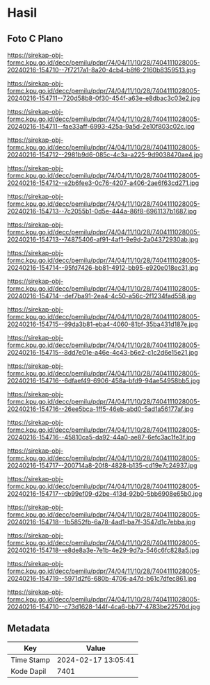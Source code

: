 # Hasil

## Foto C Plano

https://sirekap-obj-formc.kpu.go.id/decc/pemilu/pdpr/74/04/11/10/28/7404111028005-20240216-154710--7f7217a1-8a20-4cb4-b8f6-2160b8359513.jpg

https://sirekap-obj-formc.kpu.go.id/decc/pemilu/pdpr/74/04/11/10/28/7404111028005-20240216-154711--720d58b8-0f30-454f-a63e-e8dbac3c03e2.jpg

https://sirekap-obj-formc.kpu.go.id/decc/pemilu/pdpr/74/04/11/10/28/7404111028005-20240216-154711--fae33aff-6993-425a-9a5d-2e10f803c02c.jpg

https://sirekap-obj-formc.kpu.go.id/decc/pemilu/pdpr/74/04/11/10/28/7404111028005-20240216-154712--2981b9d6-085c-4c3a-a225-9d9038470ae4.jpg

https://sirekap-obj-formc.kpu.go.id/decc/pemilu/pdpr/74/04/11/10/28/7404111028005-20240216-154712--e2b6fee3-0c76-4207-a406-2ae6f63cd271.jpg

https://sirekap-obj-formc.kpu.go.id/decc/pemilu/pdpr/74/04/11/10/28/7404111028005-20240216-154713--7c2055b1-0d5e-444a-86f8-6961137b1687.jpg

https://sirekap-obj-formc.kpu.go.id/decc/pemilu/pdpr/74/04/11/10/28/7404111028005-20240216-154713--74875406-af91-4af1-9e9d-2a04372930ab.jpg

https://sirekap-obj-formc.kpu.go.id/decc/pemilu/pdpr/74/04/11/10/28/7404111028005-20240216-154714--95fd7426-bb81-4912-bb95-e920e018ec31.jpg

https://sirekap-obj-formc.kpu.go.id/decc/pemilu/pdpr/74/04/11/10/28/7404111028005-20240216-154714--def7ba91-2ea4-4c50-a56c-2f1234fad558.jpg

https://sirekap-obj-formc.kpu.go.id/decc/pemilu/pdpr/74/04/11/10/28/7404111028005-20240216-154715--99da3b81-eba4-4060-81bf-35ba431d187e.jpg

https://sirekap-obj-formc.kpu.go.id/decc/pemilu/pdpr/74/04/11/10/28/7404111028005-20240216-154715--8dd7e01e-a46e-4c43-b6e2-c1c2d6e15e21.jpg

https://sirekap-obj-formc.kpu.go.id/decc/pemilu/pdpr/74/04/11/10/28/7404111028005-20240216-154716--6dfaef49-6906-458a-bfd9-94ae54958bb5.jpg

https://sirekap-obj-formc.kpu.go.id/decc/pemilu/pdpr/74/04/11/10/28/7404111028005-20240216-154716--26ee5bca-1ff5-46eb-abd0-5ad1a56177af.jpg

https://sirekap-obj-formc.kpu.go.id/decc/pemilu/pdpr/74/04/11/10/28/7404111028005-20240216-154716--45810ca5-da92-44a0-ae87-6efc3ac1fe3f.jpg

https://sirekap-obj-formc.kpu.go.id/decc/pemilu/pdpr/74/04/11/10/28/7404111028005-20240216-154717--200714a8-20f8-4828-b135-cd19e7c24937.jpg

https://sirekap-obj-formc.kpu.go.id/decc/pemilu/pdpr/74/04/11/10/28/7404111028005-20240216-154717--cb99ef09-d2be-413d-92b0-5bb6908e65b0.jpg

https://sirekap-obj-formc.kpu.go.id/decc/pemilu/pdpr/74/04/11/10/28/7404111028005-20240216-154718--1b5852fb-6a78-4ad1-ba7f-3547d1c7ebba.jpg

https://sirekap-obj-formc.kpu.go.id/decc/pemilu/pdpr/74/04/11/10/28/7404111028005-20240216-154718--e8de8a3e-7e1b-4e29-9d7a-546c6fc828a5.jpg

https://sirekap-obj-formc.kpu.go.id/decc/pemilu/pdpr/74/04/11/10/28/7404111028005-20240216-154719--5971d2f6-680b-4706-a47d-b61c7dfec861.jpg

https://sirekap-obj-formc.kpu.go.id/decc/pemilu/pdpr/74/04/11/10/28/7404111028005-20240216-154710--c73d1628-144f-4ca6-bb77-4783be22570d.jpg


## Metadata

| Key        | Value               |
| ---------- | ------------------- |
| Time Stamp | 2024-02-17 13:05:41 |
| Kode Dapil | 7401                |



